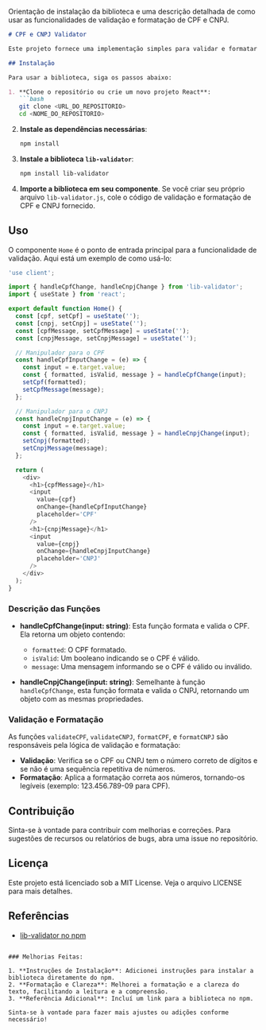 Orientação de instalação da biblioteca e uma descrição detalhada de como usar as funcionalidades de validação e formatação de CPF e CNPJ.

```markdown
# CPF e CNPJ Validator

Este projeto fornece uma implementação simples para validar e formatar CPF e CNPJ em tempo real enquanto o usuário digita. O código utiliza a biblioteca `lib-validator` para facilitar a validação e formatação.

## Instalação

Para usar a biblioteca, siga os passos abaixo:

1. **Clone o repositório ou crie um novo projeto React**:
   ```bash
   git clone <URL_DO_REPOSITORIO>
   cd <NOME_DO_REPOSITORIO>
   ```

2. **Instale as dependências necessárias**:
   ```bash
   npm install
   ```

3. **Instale a biblioteca `lib-validator`**:
   ```bash
   npm install lib-validator
   ```

4. **Importe a biblioteca em seu componente**. Se você criar seu próprio arquivo `lib-validator.js`, cole o código de validação e formatação de CPF e CNPJ fornecido.

## Uso

O componente `Home` é o ponto de entrada principal para a funcionalidade de validação. Aqui está um exemplo de como usá-lo:

```javascript
'use client';

import { handleCpfChange, handleCnpjChange } from 'lib-validator';
import { useState } from 'react';

export default function Home() {
  const [cpf, setCpf] = useState('');
  const [cnpj, setCnpj] = useState('');
  const [cpfMessage, setCpfMessage] = useState('');
  const [cnpjMessage, setCnpjMessage] = useState('');

  // Manipulador para o CPF
  const handleCpfInputChange = (e) => {
    const input = e.target.value;
    const { formatted, isValid, message } = handleCpfChange(input);
    setCpf(formatted);
    setCpfMessage(message);
  };

  // Manipulador para o CNPJ
  const handleCnpjInputChange = (e) => {
    const input = e.target.value;
    const { formatted, isValid, message } = handleCnpjChange(input);
    setCnpj(formatted);
    setCnpjMessage(message);
  };

  return (
    <div>
      <h1>{cpfMessage}</h1>
      <input 
        value={cpf} 
        onChange={handleCpfInputChange}
        placeholder='CPF'
      />
      <h1>{cnpjMessage}</h1>
      <input 
        value={cnpj} 
        onChange={handleCnpjInputChange}
        placeholder='CNPJ'
      />
    </div>
  );
}
```

### Descrição das Funções

- **handleCpfChange(input: string)**: Esta função formata e valida o CPF. Ela retorna um objeto contendo:
  - `formatted`: O CPF formatado.
  - `isValid`: Um booleano indicando se o CPF é válido.
  - `message`: Uma mensagem informando se o CPF é válido ou inválido.

- **handleCnpjChange(input: string)**: Semelhante à função `handleCpfChange`, esta função formata e valida o CNPJ, retornando um objeto com as mesmas propriedades.

### Validação e Formatação

As funções `validateCPF`, `validateCNPJ`, `formatCPF`, e `formatCNPJ` são responsáveis pela lógica de validação e formatação:

- **Validação**: Verifica se o CPF ou CNPJ tem o número correto de dígitos e se não é uma sequência repetitiva de números.
- **Formatação**: Aplica a formatação correta aos números, tornando-os legíveis (exemplo: 123.456.789-09 para CPF).

## Contribuição

Sinta-se à vontade para contribuir com melhorias e correções. Para sugestões de recursos ou relatórios de bugs, abra uma issue no repositório.

## Licença

Este projeto está licenciado sob a MIT License. Veja o arquivo LICENSE para mais detalhes.

## Referências

- [lib-validator no npm](https://www.npmjs.com/package/lib-validator)
```

### Melhorias Feitas:

1. **Instruções de Instalação**: Adicionei instruções para instalar a biblioteca diretamente do npm.
2. **Formatação e Clareza**: Melhorei a formatação e a clareza do texto, facilitando a leitura e a compreensão.
3. **Referência Adicional**: Incluí um link para a biblioteca no npm.

Sinta-se à vontade para fazer mais ajustes ou adições conforme necessário!
